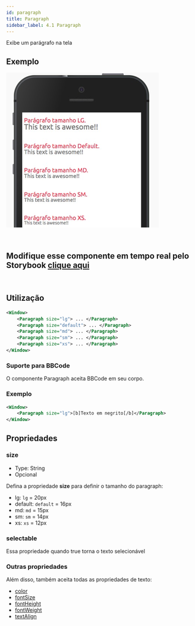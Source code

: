 ```yaml
---
id: paragraph
title: Paragraph
sidebar_label: 4.1 Paragraph
---
```


Exibe um parágrafo na tela

## Exemplo

![paragraph](assets/images_components/v2.0.0/paragraph.jpg)

<br>

## Modifique esse componente em tempo real pelo Storybook [clique aqui](https://ame-miniapp-components.calindra.com.br/storybook/?path=/story/textos-paragraph--basic)

<br>

## Utilização

```xml
<Window>
    <Paragraph size="lg"> ... </Paragraph>
    <Paragraph size="default"> ... </Paragraph>
    <Paragraph size="md"> ... </Paragraph>
    <Paragraph size="sm"> ... </Paragraph>
    <Paragraph size="xs"> ... </Paragraph>
</Window>
```

### Suporte para BBCode

O componente Paragraph aceita BBCode em seu corpo.

### Exemplo

```xml
<Window>
    <Paragraph size="lg">[b]Texto em negrito[/b]</Paragraph>
</Window>
```

## Propriedades

### size

- Type: String
- Opcional

Defina a propriedade **size** para definir o tamanho do paragraph:

- lg: `lg` = 20px
- default: `default` = 16px
- md: `md` = 15px
- sm: `sm` = 14px
- xs: `xs` = 12px

### selectable

Essa propriedade quando true torna o texto selecionável

### Outras propriedades

Além disso, também aceita todas as propriedades de texto:

- [color](colorText.md)
- [fontSize](fontSizes.md)
- [fontHeight](fontHeight.md)
- [fontWeight](fontWeight.md)
- [textAlign](textAlign.md)
